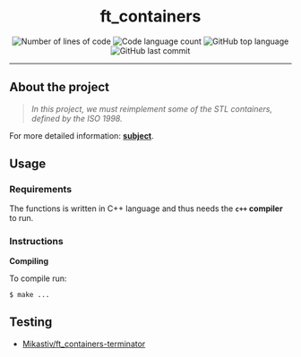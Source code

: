 <h1 align="center">
  ft_containers
</h1>

<p align="center">
	<img alt="Number of lines of code" src="https://img.shields.io/tokei/lines/github/LineGM/ft_containers?color=critical"/>
	<img alt="Code language count" src="https://img.shields.io/github/languages/count/LineGM/ft_containers?color=yellow"/>
	<img alt="GitHub top language" src="https://img.shields.io/github/languages/top/LineGM/ft_containers?color=blue"/>
	<img alt="GitHub last commit" src="https://img.shields.io/github/last-commit/LineGM/ft_containers?color=green"/>
</p>

---

## About the project

> _In this project, we must reimplement some of the STL containers, defined by the ISO 1998._

For more detailed information: [**subject**](https://github.com/LineGM/ft_containers/blob/main/ft_containers_en.pdf).

## Usage

### Requirements

The functions is written in C++ language and thus needs the **`c++` compiler** to run.

### Instructions

**Compiling**

To compile run:

```shell
$ make ...
```

## Testing
* [Mikastiv/ft_containers-terminator](https://github.com/Mikastiv/ft_containers-terminator)
